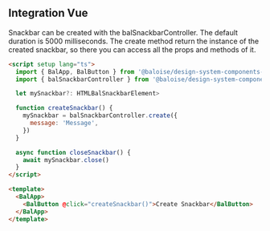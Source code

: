 ## Integration Vue

Snackbar can be created with the balSnackbarController. The default duration is 5000 milliseconds. The create method return the instance of the created snackbar, so there you can access all the props and methods of it.

```html
<script setup lang="ts">
  import { BalApp, BalButton } from '@baloise/design-system-components-vue'
  import { balSnackbarController } from '@baloise/design-system-components'

  let mySnackbar?: HTMLBalSnackbarElement>

  function createSnackbar() {
    mySnackbar = balSnackbarController.create({
      message: 'Message',
    })
  }

  async function closeSnackbar() {
    await mySnackbar.close()
  }
</script>

<template>
  <BalApp>
    <BalButton @click="createSnackbar()">Create Snackbar</BalButton>
  </BalApp>
</template>
```
